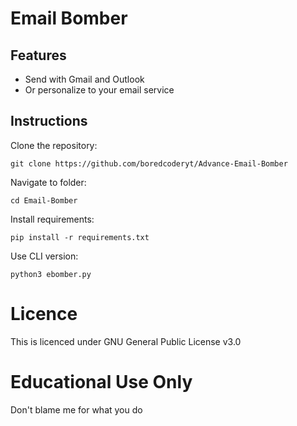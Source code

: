 # Email Bomber



## Features

* Send with Gmail and Outlook
* Or personalize to your email service


## Instructions

Clone the repository:

```
git clone https://github.com/boredcoderyt/Advance-Email-Bomber
```

Navigate to folder:

```
cd Email-Bomber
```

Install requirements:
```
pip install -r requirements.txt
```

Use CLI version:
```
python3 ebomber.py
```
# Licence
This is licenced under GNU General Public License v3.0
 
 # Educational Use Only
Don't blame me for what you do
